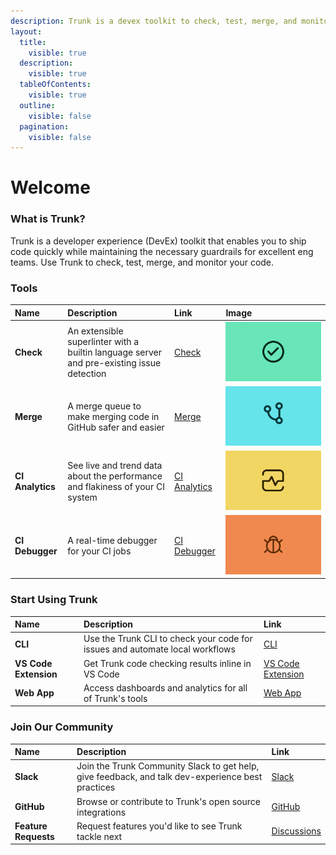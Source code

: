 ```yaml
---
description: Trunk is a devex toolkit to check, test, merge, and monitor your code.
layout:
  title:
    visible: true
  description:
    visible: true
  tableOfContents:
    visible: true
  outline:
    visible: false
  pagination:
    visible: false
---
```


# Welcome

### What is Trunk?

Trunk is a developer experience (DevEx) toolkit that enables you to ship code quickly while maintaining the necessary guardrails for excellent eng teams. Use Trunk to check, test, merge, and monitor your code.

### Tools

| Name             | Description                                                                               | Link                                   | Image                             |
| :--------------- | :---------------------------------------------------------------------------------------- | :------------------------------------- | :-------------------------------- |
| **Check**        | An extensible superlinter with a builtin language server and pre-existing issue detection | [Check](check/readme.md)               | ![Check](Check.svg)               |
| **Merge**        | A merge queue to make merging code in GitHub safer and easier                             | [Merge](merge/readme.md)               | ![Merge](Merge.svg)               |
| **CI Analytics** | See live and trend data about the performance and flakiness of your CI system             | [CI Analytics](ci-analytics/readme.md) | ![CI Analytics](ci-analytics.svg) |
| **CI Debugger**  | A real-time debugger for your CI jobs                                                     | [CI Debugger](ci-debugger/readme.md)   | ![CI Debugger](ci-debugger.svg)   |

### Start Using Trunk

| Name                  | Description                                                                  | Link                                                  |
| :-------------------- | :--------------------------------------------------------------------------- | :---------------------------------------------------- |
| **CLI**               | Use the Trunk CLI to check your code for issues and automate local workflows | [CLI](check/advanced-setup/cli/readme.md)             |
| **VS Code Extension** | Get Trunk code checking results inline in VS Code                            | [VS Code Extension](check/ide-integration/vs-code.md) |
| **Web App**           | Access dashboards and analytics for all of Trunk's tools                     | [Web App](https://app.trunk.io)                       |

### Join Our Community

| Name                 | Description                                                                                       | Link                                                        |
| :------------------- | :------------------------------------------------------------------------------------------------ | :---------------------------------------------------------- |
| **Slack**            | Join the Trunk Community Slack to get help, give feedback, and talk dev-experience best practices | [Slack](https://slack.trunk.io)                             |
| **GitHub**           | Browse or contribute to Trunk's open source integrations                                          | [GitHub](https://github.com/orgs/trunk-io)                  |
| **Feature Requests** | Request features you'd like to see Trunk tackle next                                              | [Discussions](https://github.com/orgs/trunk-io/discussions) |
